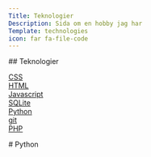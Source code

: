 ```yaml
---
Title: Teknologier
Description: Sida om en hobby jag har
Template: technologies
icon: far fa-file-code
---
```


<div class="sidebar left" markdown="1">
## Teknologier

[CSS](css)  
[HTML](html)  
[Javascript](javascript)  
[SQLite](sqlite)  
[Python](python)  
[git](git)  
[PHP](php)  
</div>

<div class="content-small" markdown="1">
# Python